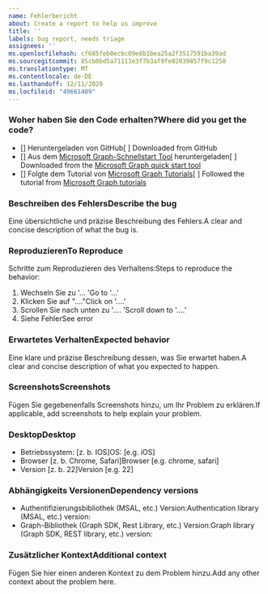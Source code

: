 ```yaml
---
name: Fehlerbericht
about: Create a report to help us improve
title: ''
labels: bug report, needs triage
assignees: ''
ms.openlocfilehash: cf685feb0ecbc09e8b1bea25a2f3517591ba39ad
ms.sourcegitcommit: 85cb0bd5a71111e3f7b3af9fe02039857f9c1250
ms.translationtype: MT
ms.contentlocale: de-DE
ms.lasthandoff: 12/11/2020
ms.locfileid: "49661409"
---
```

### <a name="where-did-you-get-the-code"></a><span data-ttu-id="ebb9e-102">Woher haben Sie den Code erhalten?</span><span class="sxs-lookup"><span data-stu-id="ebb9e-102">Where did you get the code?</span></span>

- <span data-ttu-id="ebb9e-103">[] Heruntergeladen von GitHub</span><span class="sxs-lookup"><span data-stu-id="ebb9e-103">[ ] Downloaded from GitHub</span></span>
- <span data-ttu-id="ebb9e-104">[] Aus dem [Microsoft Graph-Schnellstart Tool](https://developer.microsoft.com/graph/quick-start) heruntergeladen</span><span class="sxs-lookup"><span data-stu-id="ebb9e-104">[ ] Downloaded from the [Microsoft Graph quick start tool](https://developer.microsoft.com/graph/quick-start)</span></span>
- <span data-ttu-id="ebb9e-105">[] Folgte dem Tutorial von [Microsoft Graph Tutorials](https://docs.microsoft.com/graph/tutorials)</span><span class="sxs-lookup"><span data-stu-id="ebb9e-105">[ ] Followed the tutorial from [Microsoft Graph tutorials](https://docs.microsoft.com/graph/tutorials)</span></span>

### <a name="describe-the-bug"></a><span data-ttu-id="ebb9e-106">Beschreiben des Fehlers</span><span class="sxs-lookup"><span data-stu-id="ebb9e-106">Describe the bug</span></span>

<span data-ttu-id="ebb9e-107">Eine übersichtliche und präzise Beschreibung des Fehlers.</span><span class="sxs-lookup"><span data-stu-id="ebb9e-107">A clear and concise description of what the bug is.</span></span>

### <a name="to-reproduce"></a><span data-ttu-id="ebb9e-108">Reproduzieren</span><span class="sxs-lookup"><span data-stu-id="ebb9e-108">To Reproduce</span></span>

<span data-ttu-id="ebb9e-109">Schritte zum Reproduzieren des Verhaltens:</span><span class="sxs-lookup"><span data-stu-id="ebb9e-109">Steps to reproduce the behavior:</span></span>

1. <span data-ttu-id="ebb9e-110">Wechseln Sie zu '... '</span><span class="sxs-lookup"><span data-stu-id="ebb9e-110">Go to '...'</span></span>
1. <span data-ttu-id="ebb9e-111">Klicken Sie auf "...."</span><span class="sxs-lookup"><span data-stu-id="ebb9e-111">Click on '....'</span></span>
1. <span data-ttu-id="ebb9e-112">Scrollen Sie nach unten zu '.... '</span><span class="sxs-lookup"><span data-stu-id="ebb9e-112">Scroll down to '....'</span></span>
1. <span data-ttu-id="ebb9e-113">Siehe Fehler</span><span class="sxs-lookup"><span data-stu-id="ebb9e-113">See error</span></span>

### <a name="expected-behavior"></a><span data-ttu-id="ebb9e-114">Erwartetes Verhalten</span><span class="sxs-lookup"><span data-stu-id="ebb9e-114">Expected behavior</span></span>

<span data-ttu-id="ebb9e-115">Eine klare und präzise Beschreibung dessen, was Sie erwartet haben.</span><span class="sxs-lookup"><span data-stu-id="ebb9e-115">A clear and concise description of what you expected to happen.</span></span>

### <a name="screenshots"></a><span data-ttu-id="ebb9e-116">Screenshots</span><span class="sxs-lookup"><span data-stu-id="ebb9e-116">Screenshots</span></span>

<span data-ttu-id="ebb9e-117">Fügen Sie gegebenenfalls Screenshots hinzu, um Ihr Problem zu erklären.</span><span class="sxs-lookup"><span data-stu-id="ebb9e-117">If applicable, add screenshots to help explain your problem.</span></span>

### <a name="desktop"></a><span data-ttu-id="ebb9e-118">Desktop</span><span class="sxs-lookup"><span data-stu-id="ebb9e-118">Desktop</span></span>

- <span data-ttu-id="ebb9e-119">Betriebssystem: [z. b. IOS]</span><span class="sxs-lookup"><span data-stu-id="ebb9e-119">OS: [e.g. iOS]</span></span>
- <span data-ttu-id="ebb9e-120">Browser [z. b. Chrome, Safari]</span><span class="sxs-lookup"><span data-stu-id="ebb9e-120">Browser [e.g. chrome, safari]</span></span>
- <span data-ttu-id="ebb9e-121">Version [z. b. 22]</span><span class="sxs-lookup"><span data-stu-id="ebb9e-121">Version [e.g. 22]</span></span>

### <a name="dependency-versions"></a><span data-ttu-id="ebb9e-122">Abhängigkeits Versionen</span><span class="sxs-lookup"><span data-stu-id="ebb9e-122">Dependency versions</span></span>

- <span data-ttu-id="ebb9e-123">Authentifizierungsbibliothek (MSAL, etc.) Version:</span><span class="sxs-lookup"><span data-stu-id="ebb9e-123">Authentication library (MSAL, etc.) version:</span></span>
- <span data-ttu-id="ebb9e-124">Graph-Bibliothek (Graph SDK, Rest Library, etc.) Version:</span><span class="sxs-lookup"><span data-stu-id="ebb9e-124">Graph library (Graph SDK, REST library, etc.) version:</span></span>

### <a name="additional-context"></a><span data-ttu-id="ebb9e-125">Zusätzlicher Kontext</span><span class="sxs-lookup"><span data-stu-id="ebb9e-125">Additional context</span></span>

<span data-ttu-id="ebb9e-126">Fügen Sie hier einen anderen Kontext zu dem Problem hinzu.</span><span class="sxs-lookup"><span data-stu-id="ebb9e-126">Add any other context about the problem here.</span></span>
